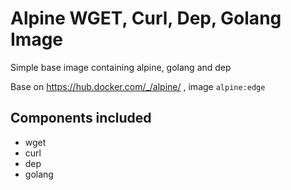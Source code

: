# Alpine WGET, Curl, Dep, Golang Image

Simple base image containing alpine, golang and dep

Base on https://hub.docker.com/_/alpine/ , image `alpine:edge`

## Components included
* wget
* curl
* dep
* golang
